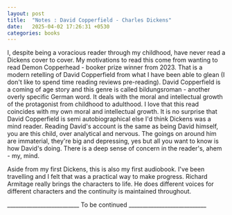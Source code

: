```yaml
---
layout: post
title:  "Notes : David Copperfield - Charles Dickens"
date:   2025-04-02 17:26:31 +0530
categories: books
---
```


I, despite being a voracious reader through my childhood, have never read a Dickens cover to cover. 
My motivations to read this come from wanting to read Demon Copperhead - booker prize winner from 2023. That is a modern retelling of David Copperfield from what I have been able to glean (I don't like to spend time reading reviews pre-reading). 
David Copperfield is a coming of age story and this genre is called bildungsroman - another overly specific German word. It deals with the moral and intellectual growth of the protagonist from childhood to adulthood. I love that this read coincides with my own moral and intellectual growth. 
It is no surprise that David Copperfield is semi autobiographical else I'd think Dickens was a mind reader. Reading David's account is the same as being David himself, you are this child, over analytical and nervous. The goings on around him are immaterial, they're big and depressing, yes but all you want to know is how David's doing. There is a deep sense of concern in the reader's, ahem - my, mind. 

Aside from my first Dickens, this is also my first audiobook. I've been travelling and I felt that was a practical way to make progress. Richard Armitage really brings the characters to life. He does different voices for different characters and the continuity is maintained throughout. 


__________________________ To be continued ____________________________



